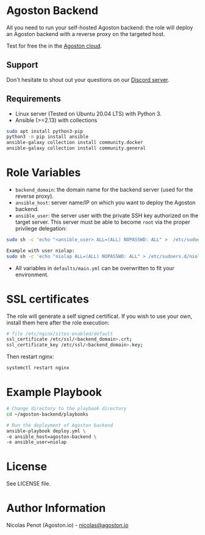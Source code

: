 # Agoston Backend

All you need to run your self-hosted Agoston backend: the role
will deploy an Agoston backend with a reverse proxy on the targeted host.

Test for free the in the [Agoston cloud](https://agoston.io).

## Support

Don't hesitate to shout out your questions on our [Discord server](https://discord.com/channels/1027572174468415620/1027572175139504191).

## Requirements

- Linux server (Tested on Ubuntu 20.04 LTS) with Python 3.
- Ansible (>=2.13) with collections

```bash
sudo apt install python3-pip
python3 -m pip install ansible
ansible-galaxy collection install community.docker
ansible-galaxy collection install community.general
```

# Role Variables

- `backend_domain`: the domain name for the backend server (used for the reverse proxy).
- `ansible_host`: server name/IP on which you want to deploy the Agoston backend.
- `ansible_user`: the server user with the private SSH key authorized on the target server.
This server must be able to become `root` via the proper privilege delegation:

```bash
sudo sh -c 'echo "<ansible_user> ALL=(ALL) NOPASSWD: ALL" >  /etc/sudoers.d/<ansible_user>'

Example with user niolap:
sudo sh -c 'echo "niolap ALL=(ALL) NOPASSWD: ALL" > /etc/sudoers.d/niolap'
```
- All variables in `defaults/main.yml` can be overwritten to fit your environment.

# SSL certificates

The role will generate a self signed certificat. If you wish to use your own,
install them here after the role execution:

```bash
# file /etc/nginx/sites-enabled/default
ssl_certificate /etc/ssl/<backend_domain>.crt;
ssl_certificate_key /etc/ssl/<backend_domain>.key;
```

Then restart nginx:

```bash
systemctl restart nginx
```

# Example Playbook

```bash
# Change directory to the playbook directory
cd ~/agoston-backend/playbooks

# Run the deployment of Agoston backend
ansible-playbook deploy.yml \
-e ansible_host=agoston-backend \
-e ansible_user=niolap
```

# License

See LICENSE file.

# Author Information

Nicolas Penot (Agoston.io) - nicolas@agoston.io
